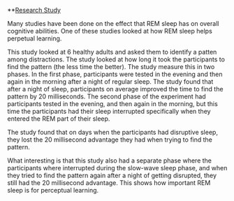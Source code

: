 
**[Research Study](https://www.science.org/doi/10.1126/science.8036518)

Many studies have been done on the effect that REM sleep has on overall cognitive abilities. One of these studies looked at how REM sleep helps perpetual learning. 

This study looked at 6 healthy adults and asked them to identify a patten among distractions. The study looked at how long it took the participants to find the pattern (the less time the better). The study measure this in two phases. In the first phase, participants were tested in the evening and then again in the morning after a night of regular sleep. The study found that after a night of sleep, participants on average improved the time to find the pattern by 20 milliseconds. The second phase of the experiment had participants tested in the evening, and then again in the morning, but this time the participants had their sleep interrupted specifically when they entered the REM part of their sleep.

The study found that on days when the participants had disruptive sleep, they lost the 20 millisecond advantage they had when trying to find the pattern. 

What interesting is that this study also had a separate phase where the participants where interrupted during the slow-wave sleep phase, and when they tried to find the pattern again after a night of getting disrupted, they still had the 20 millisecond advantage. This shows how important REM sleep is for perceptual learning.